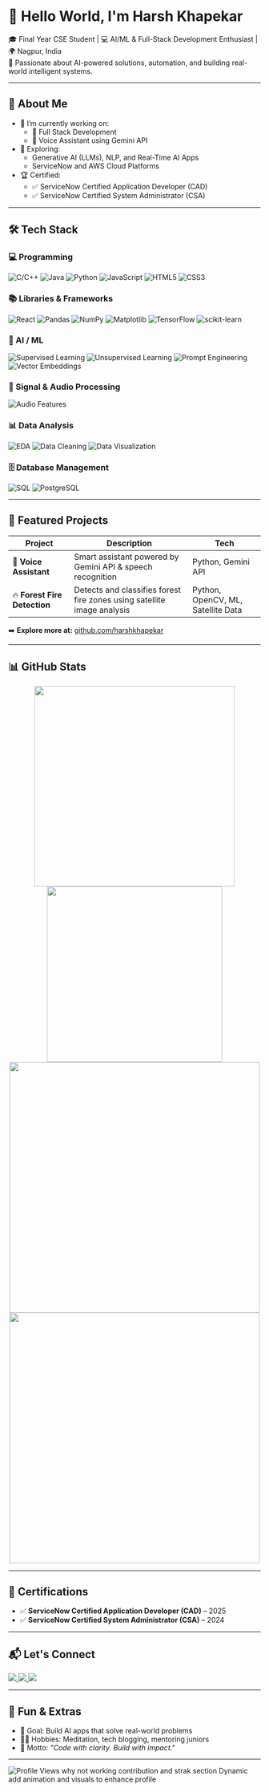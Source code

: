 # 👋 Hello World, I'm Harsh Khapekar

🎓 Final Year CSE Student | 💻 AI/ML & Full-Stack Development Enthusiast | 🌍 Nagpur, India  
🔬 Passionate about AI-powered solutions, automation, and building real-world intelligent systems.

---

## 🚀 About Me

- 🔭 I’m currently working on:
  - 🐅 Full Stack Development
  - 🧠 Voice Assistant using Gemini API
- 🧠 Exploring:
  - Generative AI (LLMs), NLP, and Real-Time AI Apps
  - ServiceNow and AWS Cloud Platforms
- 🏆 Certified:
  - ✅ ServiceNow Certified Application Developer (CAD)
  - ✅ ServiceNow Certified System Administrator (CSA)

---

## 🛠️ Tech Stack

### 💻 Programming
![C/C++](https://img.shields.io/badge/C/C++-00599C?style=for-the-badge&logo=c%2B%2B&logoColor=white)
![Java](https://img.shields.io/badge/Java-orange?style=for-the-badge&logo=java&logoColor=white)
![Python](https://img.shields.io/badge/Python-3776AB?style=for-the-badge&logo=python&logoColor=white)
![JavaScript](https://img.shields.io/badge/JavaScript-F7DF1E?style=for-the-badge&logo=javascript&logoColor=black)
![HTML5](https://img.shields.io/badge/HTML5-E34F26?style=for-the-badge&logo=html5&logoColor=white)
![CSS3](https://img.shields.io/badge/CSS3-1572B6?style=for-the-badge&logo=css3&logoColor=white)

### 📚 Libraries & Frameworks
![React](https://img.shields.io/badge/React-61DAFB?style=for-the-badge&logo=react&logoColor=black)
![Pandas](https://img.shields.io/badge/Pandas-150458?style=for-the-badge&logo=pandas)
![NumPy](https://img.shields.io/badge/NumPy-013243?style=for-the-badge&logo=numpy&logoColor=white)
![Matplotlib](https://img.shields.io/badge/Matplotlib-0080CD?style=for-the-badge)
![TensorFlow](https://img.shields.io/badge/TensorFlow-FF6F00?style=for-the-badge&logo=tensorflow&logoColor=white)
![scikit-learn](https://img.shields.io/badge/Scikit--Learn-F7931E?style=for-the-badge&logo=scikitlearn&logoColor=white)

### 🤖 AI / ML
![Supervised Learning](https://img.shields.io/badge/Supervised%20Learning-2196f3?style=for-the-badge&logo=google)
![Unsupervised Learning](https://img.shields.io/badge/Unsupervised%20Learning-0d47a1?style=for-the-badge&logo=google)
![Prompt Engineering](https://img.shields.io/badge/Prompt%20Engineering-10b981?style=for-the-badge&logo=openai&logoColor=white)
![Vector Embeddings](https://img.shields.io/badge/Vector%20Embeddings-F97316?style=for-the-badge)

### 🎵 Signal & Audio Processing
![Audio Features](https://img.shields.io/badge/Audio%20Features-F97316?style=for-the-badge)

### 📊 Data Analysis
![EDA](https://img.shields.io/badge/EDA-3B82F6?style=for-the-badge)
![Data Cleaning](https://img.shields.io/badge/Data%20Cleaning-A3E635?style=for-the-badge)
![Data Visualization](https://img.shields.io/badge/Data%20Visualization-22C55E?style=for-the-badge)

### 🗄️ Database Management
![SQL](https://img.shields.io/badge/SQL-4479A1?style=for-the-badge&logo=mysql&logoColor=white)
![PostgreSQL](https://img.shields.io/badge/PostgreSQL-336791?style=for-the-badge&logo=postgresql&logoColor=white)

---

## 📂 Featured Projects

| Project | Description | Tech |
|--------|-------------|------|
| 🧠 **Voice Assistant** | Smart assistant powered by Gemini API & speech recognition | Python, Gemini API |
| 🔥 **Forest Fire Detection** | Detects and classifies forest fire zones using satellite image analysis | Python, OpenCV, ML, Satellite Data |

➡️ **Explore more at:** [github.com/harshkhapekar](https://github.com/harshkhapekar?tab=repositories)

---

## 📊 GitHub Stats

<p align="center">
  <img width="400" src="https://github-readme-stats.vercel.app/api?username=harshkhapekar&show_icons=true&theme=radical&count_private=true" />
  <br />
  <img width="350" src="https://github-readme-stats.vercel.app/api/top-langs/?username=harshkhapekar&layout=compact&langs_count=10&theme=radical" />
  <br />
  <img width="500" src="https://streak-stats.demolab.com?user=harshkhapekar&theme=radical" />
  <br />
  <img width="500" src="https://github-readme-activity-graph.vercel.app/graph?username=harshkhapekar&theme=react-dark" />
</p>

---

## 📜 Certifications

- ✅ **ServiceNow Certified Application Developer (CAD)** – 2025  
- ✅ **ServiceNow Certified System Administrator (CSA)** – 2024  

---

## 📬 Let's Connect

<p>
  <a href="https://www.linkedin.com/in/harsh-khapekar-054a612a5">
    <img src="https://img.shields.io/badge/LinkedIn-0A66C2?style=for-the-badge&logo=linkedin&logoColor=white" />
  </a>
  <a href="mailto:harshkhapekar1@gmail.com">
    <img src="https://img.shields.io/badge/Gmail-D14836?style=for-the-badge&logo=gmail&logoColor=white" />
  </a>
  <a href="https://github.com/harshkhapekar">
    <img src="https://img.shields.io/badge/GitHub-000?style=for-the-badge&logo=github&logoColor=white" />
  </a>
</p>

---

## 🧩 Fun & Extras

- 🎯 Goal: Build AI apps that solve real-world problems  
- 🧘‍♂️ Hobbies: Meditation, tech blogging, mentoring juniors  
- 💬 Motto: _"Code with clarity. Build with impact."_

---

![Profile Views](https://komarev.com/ghpvc/?username=harshkhapekar&label=Profile%20views&color=blue&style=flat)
why not working contribution and strak section Dynamic
add animation and visuals to enhance profile
